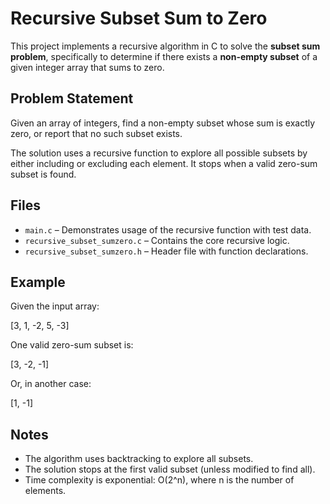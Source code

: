 # Recursive Subset Sum to Zero

This project implements a recursive algorithm in C to solve the **subset sum problem**, specifically to determine if there exists a **non-empty subset** of a given integer array that sums to zero.

## Problem Statement

Given an array of integers, find a non-empty subset whose sum is exactly zero, or report that no such subset exists.

The solution uses a recursive function to explore all possible subsets by either including or excluding each element. It stops when a valid zero-sum subset is found.

## Files

- `main.c` – Demonstrates usage of the recursive function with test data.
- `recursive_subset_sumzero.c` – Contains the core recursive logic.
- `recursive_subset_sumzero.h` – Header file with function declarations.

## Example

Given the input array:

[3, 1, -2, 5, -3]

One valid zero-sum subset is:

[3, -2, -1]

Or, in another case:

[1, -1]

## Notes

- The algorithm uses backtracking to explore all subsets.
- The solution stops at the first valid subset (unless modified to find all).
- Time complexity is exponential: O(2^n), where n is the number of elements.
